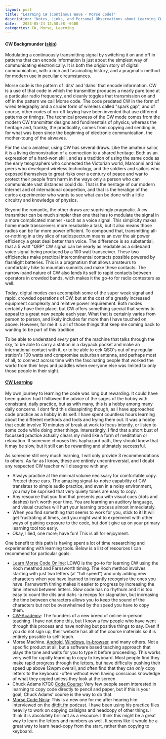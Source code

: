 ```yaml
---
layout: post
title: "Learning CW (Continous Wave - Morse Code)"
description: "Notes, Links, and Personal Observations about Learning CW"
date:   2023-05-24 12:50:58 -0400
categories: CW, Morse, Learning
---
```




#### CW Backgrounder ([skip](#learning))

Modulating a continuously transmitting signal by switching it on and off in patterns that can encode information is just about the simplest way of communicating electronically. It is both the origion story of digital communication, with a rich and fascinating history, and a pragmatic method for modern use in peculiar circumstances.

Morse code is the pattern of 'dits' and 'dahs' that encode information. CW is a use of that code in which the transmitter produces a nearly pure tone at a particular radio frequency, and cleanly toggles that transmission on and off in the pattern we call Morse code. The code predated CW in the form of wired telegraphy and a cruder form of wireless called "spark gap", and of course, other codes of on-off keying have been invented that use different patterns or timings. The technical prowess of the CW mode comes from the modern CW transmitter designs and fundimentals of physics; whereas the heritage and, frankly, the practicality, comes from copying and sending in, for what was been since the beginning of electronic communication, the mother-toung of the airwaves.

For the radio amateur, using CW has several draws. Like the amateur sailor, it is a living demonstration of a connection to a shared heritage. Both as an expression of a hard-won skill, and as a tradition of using the same code as the early telographers who connected the Victorian world, Marconni and his peers who developed wireless technology, and the soldiers and sailors who exposed themselves to great risks over a century of peace and war to protect their people from harm in the ways only a person who can communicate vast distances could do. That is the heritage of our modern Internet and of international coopertion, and that is the heratige of the curios experimenter who wants to see what can be done with a little circuitry and knowledge of physics.

Beyond the romantic, the other draws are suprisingly pragmatic. A cw transmitter can be much simpler than one that has to modulate the signal in a more complicated manner -such as a voice signal. This simplicity makes home made transceivers more resobable a task, but it also means those radios can be far more power efficient. To compound that, transmitting all-or-nothing in a tiny slice of radiospectrum means an over the air power efficiency a great deal better than voice. The difference is so substantial, that a 5 watt "QRP" CW signal can be nearly as readable as a sideband voice signal being produced by a 100 watt transceiver. These two efficiencies make practical intercontinental contacts possible powered by flashlight batteries. This is a pragmatism that allows amateurs to comfortably hike to mountain summits and make these contacts. The narrow-band nature of CW also lends its self to rapid contacts between operators in crowded bands, wich makes it the go-to for radio contesters as well.

Today, digital modes can accomplish some of the super weak signal and rapid, crowded operations of CW, but at the cost of a greatly increased equipment complexity and relative power requirement. Both modes certainly have their place, but CW offers something special that seems to appeal to a great new people each year. What that is certainly varies from person to person, and likely includes far more than I have touched on above. However, for me it is all of those things that keep me coming back to wanting to be part of this tradition.

To be able to understand *every* part of the machine that talks through the sky, to be able to carry a station in a daypack pocket and make an international contact with it, or to be able to eek QSO's out of my regular station's 100 watts and compromise suburban antenna, and perhaps most of all, to connect across time with the fascinating people that worked the world from their keys and paddles when everyone else was limited to only those people in their sight.

#### [CW Learning](#learning)

My own journey to learning the code was long but rewarding. It could have been quicker had I followed the advice of the sages of the hobby with consistant, daily practice, but as with many, this is a hobby among many daily concerns. I dont find this dissapinting though, as I have approached code practice as a hobby in its self. I have spent countless hours learning about the different methods and tools and trying them out. It was a hobby that could involve 10 minutes of break at work to focus intently, or listen to some code while doing other things. Interestingly, I find that a short bust of focussed practice actually clears my mind like a form of meditation or relaxation. If someone chooses this haphazard path, they should know that it may be slow, but it still can be rewarding and ultimately successful.

As someone still very much learning, I will only provide 3 recommendations to others. As far as I know, these are entirely uncontroversial, and I doubt any respected CW teacher will dissagree with any:

  - Always practice at the minimal volume necissary for comfortable copy. Protect those ears. The amazing signal-to-noise capability of CW translates to simple audio practice, and even in a noisy environment, you may be suprised that very quiety tones are easy to copy.
  - Any resource that you find that presents you with visual cues (dots and dashes) isn't worth your time. You are learning an auditory language, and visual cruches will hurt your learning process almost immediately.
  - When you find something that seems to work for you, stick to it! It will get frustrating at times, and you might want to experiment with other ways of gaining exposure to the code, but don't give up on your primary learning tool too early.
  - Okay, I lied, one more; have fun! This is all for enjoyment.

One benefit to this path is having spent a lot of time researching and experimenting with learning tools. Below is a list of resources I can recommend for particular goals:

- [Learn Morse Code Online](http://lcwo.net): LCWO is the go-to for learning CW using the Koch meathod and Farnsworth timing. The Koch method involves starting with just two letters (at "full speed") and only adding new characters when you have learned to instantly recognise the ones you have. Farnsworth timing makes it easier to progress by increasing the time interval between letters. Slow code has no rhythum and it is too easy to count the dits and dahs -a recepy for stagnation, but increasing the time between characters allows you to keep the sound of the characters but not be overwhelmed by the speed you have to copy them.
- [CW-Academy](https://cwops.org/cw-academy/): The founders of a new breed of online in-person teaching. I have not done this, but I know a few people who have went through this process and have nothing but positive things to say. Even if you do not sign up, their website has all of the course materials so it is entirely possible to self-teach.
- Morse Machine. [Android](https://play.google.com/store/apps/details?id=com.iu4apc.morsemachine&hl=en_CA), [Windows](http://www.g4ilo.com/morse-machine.html), [in-browser](https://lcwo.net/morsemachine), and many others.
  Not a specific product at all, but a software based teaching approach that plays the tone and waits for you to type it before proceeding. This works very well for rapidly learning to copy to keyboard. Most people find they make rapid progress through the letters, but have difficulty pushing their speed up above 12wpm overall, and often find that they can *only* copy letters to the keyboard -often without even having conscious knowledge of what they copied unless they look at the screen.
- Chuck Adams K7Q0 [Code Course](https://www.kkn.net/~k7qo/):
  Very few people seem interested in learning to copy code directly to pencil and paper, but if this is your goal, Chuck Adams' course is the way to do that.
- [Morse Code Ninja](https://morsecode.ninja/):
  This is a new one for me after hearing him interviewed on the [ditdit.fm](https://www.ditdit.fm/shows/episode-29-morse-code-ninja) podcast. I have been using his practice files heavily to work on copying callsigns and headcopy of other things. I think it is absolutely brilliant as a resource. I think this might be a great way to learn the letters and numbers as well. It seems like it would be a great way to learn head-copy from the start, rather than copying to keyboard.

